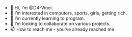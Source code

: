 - 👋 Hi, I’m @D4-Vinci.
- 👀 I’m interested in computers, sports, girls, getting rich.
- 🌱 I’m currently learning to program.
- 💞️ I’m looking to collaborate on various projects.
- 📫 How to reach me - you've already reached me

<!---
D4-Vinci/D4-Vinci is a ✨ special ✨ repository because its `README.md` (this file) appears on your GitHub profile.
You can click the Preview link to take a look at your changes.
--->
